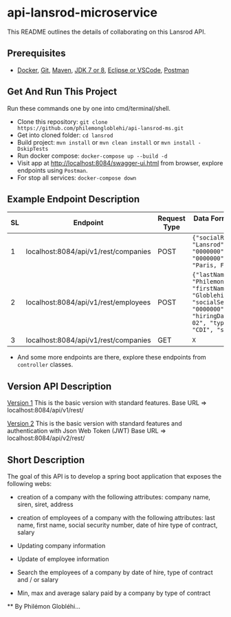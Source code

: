 # api-lansrod-microservice
This README outlines the details of collaborating on this Lansrod API.

## Prerequisites
* [Docker](https://www.docker.com/), [Git](https://git-scm.com/), [Maven](https://maven.apache.org/), [JDK 7 or 8](https://docs.oracle.com/javase/8/docs/technotes/guides/install/install_overview.html), [Eclipse or VSCode](), [Postman](https://www.postman.com/downloads/)

## Get And Run This Project
Run these commands one by one into cmd/terminal/shell.
* Clone this repository: `git clone https://github.com/philemongloblehi/api-lansrod-ms.git`
* Get into cloned folder: `cd lansrod`
* Build project: `mvn install` or `mvn clean install` or  `mvn install -DskipTests`
* Run docker compose: `docker-compose up --build -d`
* Visit app at [http://localhost:8084/swagger-ui.html](http://localhost:8084/swagger-ui.html) from browser, explore endpoints using `Postman`.
* For stop all services: `docker-compose down`

## Example Endpoint Description

| SL 	| Endpoint                                    	| Request Type 	| Data Format in Request Body                                                                                                                                                                                                                        	|
|----	|---------------------------------------------	|--------------	|----------------------------------------------------------------------------------------------------------------------------------------------------------------------------------------------------------------------------------------------------	|
| 1  	| localhost:8084/api/v1/rest/companies         	| POST         	|  ``` {"socialReason": "Lansrod", "siren": "0000000", "siret": "0000000", "address": "Paris, France"} ```                                              	|
| 2  	| localhost:8084/api/v1/rest/employees         	| POST         	|  ``` {"lastName": "Philemon", "firstName": "Globlehi", "socialSecurityNumber": "0000000", "hiringDate": "2021-04-02", "typeOfContract": "CDI", "salary": 6000} ```                                              	|
| 3  	| localhost:8084/api/v1/rest/companies         	| GET          	| ``` X ```                                                                                                                                                                                                                                          	|

* And some more endpoints are there, explore these endpoints from `controller` classes.

## Version API Description
[Version 1]()
This is the basic version with standard features.
Base URL => localhost:8084/api/v1/rest/

[Version 2]()
This is the basic version with standard features and authentication with Json Web Token (JWT)
Base URL => localhost:8084/api/v2/rest/


## Short Description
The goal of this API is to develop a spring boot application that exposes the following webs:

- creation of a company with the following attributes:
company name, siren, siret, address

- creation of employees of a company with the following attributes:
last name, first name, social security number, date of hire
type of contract, salary

- Updating company information
- Update of employee information
- Search the employees of a company by date of hire, type of contract and / or salary
- Min, max and average salary paid by a company by type of contract




** By Philémon Globléhi...
